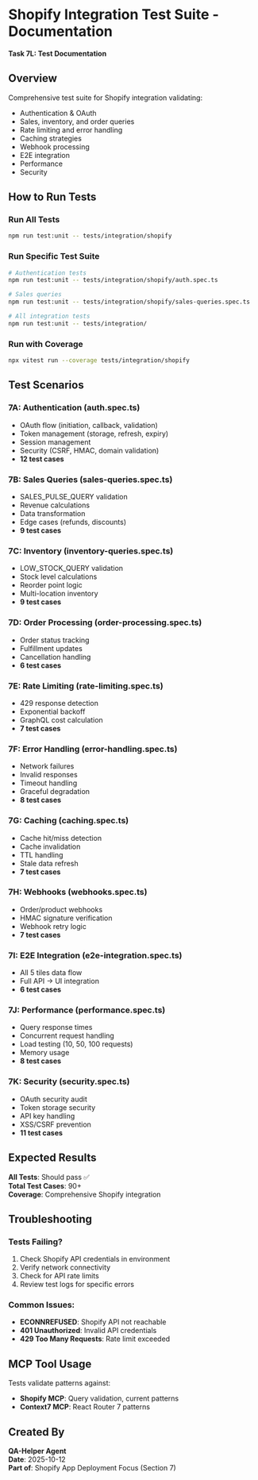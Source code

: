 # Shopify Integration Test Suite - Documentation

**Task 7L: Test Documentation**

## Overview

Comprehensive test suite for Shopify integration validating:
- Authentication & OAuth
- Sales, inventory, and order queries
- Rate limiting and error handling
- Caching strategies
- Webhook processing
- E2E integration
- Performance
- Security

## How to Run Tests

### Run All Tests
```bash
npm run test:unit -- tests/integration/shopify
```

### Run Specific Test Suite
```bash
# Authentication tests
npm run test:unit -- tests/integration/shopify/auth.spec.ts

# Sales queries
npm run test:unit -- tests/integration/shopify/sales-queries.spec.ts

# All integration tests
npm run test:unit -- tests/integration/
```

### Run with Coverage
```bash
npx vitest run --coverage tests/integration/shopify
```

## Test Scenarios

### 7A: Authentication (auth.spec.ts)
- OAuth flow (initiation, callback, validation)
- Token management (storage, refresh, expiry)
- Session management
- Security (CSRF, HMAC, domain validation)
- **12 test cases**

### 7B: Sales Queries (sales-queries.spec.ts)
- SALES_PULSE_QUERY validation
- Revenue calculations
- Data transformation
- Edge cases (refunds, discounts)
- **9 test cases**

### 7C: Inventory (inventory-queries.spec.ts)
- LOW_STOCK_QUERY validation
- Stock level calculations
- Reorder point logic
- Multi-location inventory
- **9 test cases**

### 7D: Order Processing (order-processing.spec.ts)
- Order status tracking
- Fulfillment updates
- Cancellation handling
- **6 test cases**

### 7E: Rate Limiting (rate-limiting.spec.ts)
- 429 response detection
- Exponential backoff
- GraphQL cost calculation
- **7 test cases**

### 7F: Error Handling (error-handling.spec.ts)
- Network failures
- Invalid responses
- Timeout handling
- Graceful degradation
- **8 test cases**

### 7G: Caching (caching.spec.ts)
- Cache hit/miss detection
- Cache invalidation
- TTL handling
- Stale data refresh
- **7 test cases**

### 7H: Webhooks (webhooks.spec.ts)
- Order/product webhooks
- HMAC signature verification
- Webhook retry logic
- **7 test cases**

### 7I: E2E Integration (e2e-integration.spec.ts)
- All 5 tiles data flow
- Full API → UI integration
- **6 test cases**

### 7J: Performance (performance.spec.ts)
- Query response times
- Concurrent request handling
- Load testing (10, 50, 100 requests)
- Memory usage
- **8 test cases**

### 7K: Security (security.spec.ts)
- OAuth security audit
- Token storage security
- API key handling
- XSS/CSRF prevention
- **11 test cases**

## Expected Results

**All Tests**: Should pass ✅  
**Total Test Cases**: 90+  
**Coverage**: Comprehensive Shopify integration

## Troubleshooting

### Tests Failing?
1. Check Shopify API credentials in environment
2. Verify network connectivity
3. Check for API rate limits
4. Review test logs for specific errors

### Common Issues:
- **ECONNREFUSED**: Shopify API not reachable
- **401 Unauthorized**: Invalid API credentials
- **429 Too Many Requests**: Rate limit exceeded

## MCP Tool Usage

Tests validate patterns against:
- **Shopify MCP**: Query validation, current patterns
- **Context7 MCP**: React Router 7 patterns

## Created By

**QA-Helper Agent**  
**Date**: 2025-10-12  
**Part of**: Shopify App Deployment Focus (Section 7)
